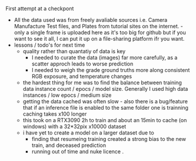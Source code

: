 First attempt at a checkpont

- All the data used was from freely avaliable sources i.e. Camera Manufacture Test files, and Plates from tutorial sites on the internet. -only a single frame is uploaded here as it's too big for github but if you want to see it all, I can put it up on a file-sharing platform ifr you want.
- lessons / todo's for next time
  - quality rather than quantatiy of data is key
    - I needed to curate the data (images) far more carefully, as a scatter approch leads to worse prediction
    - I needed to weigh the grade ground truths more along consistent RGB exposure, and temperature changes
  - the hardest thing for me was to find the balance between training data instance count / epocs / model size. Generally I used high data instances / low epocs / medium size
  - getting the data cached was often slow - also there is a bug/feature that if an inference file is enabled to the same folder one is trainning caching takes x100 longer
  - this took on a RTX3090 2h to train and about an 15min to cache (on windows) with a 32*32pix x10000 dataset
  - i have yet to create a model on a larger dataset due to
    - finding that resumeing training created a strong bias to the new train, and deceased prediction
    - running out of time and nuke licence
.
